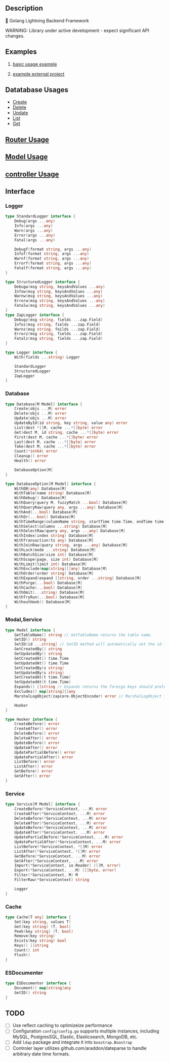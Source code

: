 ## Description

🚀 Golang Lightning Backend Framework

WARNING: Library under active development - expect significant API changes.

## Examples

1.  [basic usage example](./examples/simple/main.go)

2.  [example external project](https://github.com/forbearing/glpi)



## Datatabase Usages

-   [Create](./examples/demo/controller/user_create.go)
-   [Delete](./examples/demo/controller/user_delete.go)
-   [Update](./examples/demo/controller/user_update.go)
-   [List](./examples/demo/controller/user_list.go)
-   [Get](./examples/demo/controller/user_get.go)



## [Router Usage](./examples/demo/main.go)

## [Model Usage](./examples/demo/model/user.go)

## [controller Usage]()



## Interface

### Logger

```go
type StandardLogger interface {
	Debug(args ...any)
	Info(args ...any)
	Warn(args ...any)
	Error(args ...any)
	Fatal(args ...any)

	Debugf(format string, args ...any)
	Infof(format string, args ...any)
	Warnf(format string, args ...any)
	Errorf(format string, args ...any)
	Fatalf(format string, args ...any)
}

type StructuredLogger interface {
	Debugw(msg string, keysAndValues ...any)
	Infow(msg string, keysAndValues ...any)
	Warnw(msg string, keysAndValues ...any)
	Errorw(msg string, keysAndValues ...any)
	Fatalw(msg string, keysAndValues ...any)
}
type ZapLogger interface {
	Debugz(msg string, fields ...zap.Field)
	Infoz(msg string, fields ...zap.Field)
	Warnz(msg string, feilds ...zap.Field)
	Errorz(msg string, fields ...zap.Field)
	Fatalz(msg string, fields ...zap.Field)
}

type Logger interface {
	With(fields ...string) Logger

	StandardLogger
	StructuredLogger
	ZapLogger
}
```

### Database

```go
type Database[M Model] interface {
	Create(objs ...M) error
	Delete(objs ...M) error
	Update(objs ...M) error
	UpdateById(id string, key string, value any) error
	List(dest *[]M, cache ...*[]byte) error
	Get(dest M, id string, cache ...*[]byte) error
	First(dest M, cache ...*[]byte) error
	Last(dest M, cache ...*[]byte) error
	Take(dest M, cache ...*[]byte) error
	Count(*int64) error
	Cleanup() error
	Health() error

	DatabaseOption[M]
}

type DatabaseOption[M Model] interface {
	WithDB(any) Database[M]
	WithTable(name string) Database[M]
	WithDebug() Database[M]
	WithQuery(query M, fuzzyMatch ...bool) Database[M]
	WithQueryRaw(query any, args ...any) Database[M]
	WithAnd(...bool) Database[M]
	WithOr(...bool) Database[M]
	WithTimeRange(columnName string, startTime time.Time, endTime time.Time) Database[M]
	WithSelect(columns ...string) Database[M]
	WithSelectRaw(query any, args ...any) Database[M]
	WithIndex(index string) Database[M]
	WithTransaction(tx any) Database[M]
	WithJoinRaw(query string, args ...any) Database[M]
	WithLock(mode ...string) Database[M]
	WithBatchSize(size int) Database[M]
	WithScope(page, size int) Database[M]
	WithLimit(limit int) Database[M]
	WithExclude(map[string][]any) Database[M]
	WithOrder(order string) Database[M]
	WithExpand(expand []string, order ...string) Database[M]
	WithPurge(...bool) Database[M]
	WithCache(...bool) Database[M]
	WithOmit(...string) Database[M]
	WithTryRun(...bool) Database[M]
	WithoutHook() Database[M]
}
```

### Modal,Service

```go
type Model interface {
	GetTableName() string // GetTableName returns the table name.
	GetID() string
	SetID(id ...string) // SetID method will automatically set the id if id is empty.
	GetCreatedBy() string
	GetUpdatedBy() string
	GetCreatedAt() time.Time
	GetUpdatedAt() time.Time
	SetCreatedBy(s string)
	SetUpdatedBy(s string)
	SetCreatedAt(t time.Time)
	SetUpdatedAt(t time.Time)
	Expands() []string // Expands returns the foreign keys should preload.
	Excludes() map[string][]any
	MarshalLogObject(zapcore.ObjectEncoder) error // MarshalLogObject implement zap.ObjectMarshaler

	Hooker
}

type Hooker interface {
	CreateBefore() error
	CreateAfter() error
	DeleteBefore() error
	DeleteAfter() error
	UpdateBefore() error
	UpdateAfter() error
	UpdatePartialBefore() error
	UpdatePartialAfter() error
	ListBefore() error
	ListAfter() error
	GetBefore() error
	GetAfter() error
}
```

### Service

```go
type Service[M Model] interface {
	CreateBefore(*ServiceContext, ...M) error
	CreateAfter(*ServiceContext, ...M) error
	DeleteBefore(*ServiceContext, ...M) error
	DeleteAfter(*ServiceContext, ...M) error
	UpdateBefore(*ServiceContext, ...M) error
	UpdateAfter(*ServiceContext, ...M) error
	UpdatePartialBefore(*ServiceContext, ...M) error
	UpdatePartialAfter(*ServiceContext, ...M) error
	ListBefore(*ServiceContext, *[]M) error
	ListAfter(*ServiceContext, *[]M) error
	GetBefore(*ServiceContext, ...M) error
	GetAfter(*ServiceContext, ...M) error
	Import(*ServiceContext, io.Reader) ([]M, error)
	Export(*ServiceContext, ...M) ([]byte, error)
	Filter(*ServiceContext, M) M
	FilterRaw(*ServiceContext) string

	Logger
}
```

### Cache

```go
type Cache[T any] interface {
	Set(key string, values T)
	Get(key string) (T, bool)
	Peek(key string) (T, bool)
	Remove(key string)
	Exists(key string) bool
	Keys() []string
	Count() int
	Flush()
}
```

### ESDocumenter

```go
type ESDocumenter interface {
	Document() map[string]any
	GetID() string
}
```

## TODO

- [ ] Use reflect caching to optimizeize performance
- [ ] Configuration `config/config.go` supports multiple instances, including MySQL, PostgresSQL, Elastic, Elasticsearch, MongoDB, etc.
- [ ] Add `ldap` package and integrate it into `boostrap.Boostrap`
- [ ] Controler layer utilizes github.com/araddon/dateparse to handle arbitrary date time formats.
